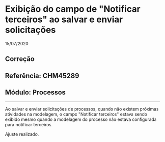 # Exibição do campo de "Notificar terceiros" ao salvar e enviar solicitações
15/07/2020
## Correção
## Referência: CHM45289
## Módulo: Processos
***

Ao salvar e enviar solicitações de processos, quando não existem próximas atividades na modelagem, o campo "Notificar terceiros" estava sendo exibido mesmo quando a modelagem do processo não estava configurada para notificar terceiros.

Ajuste realizado.
